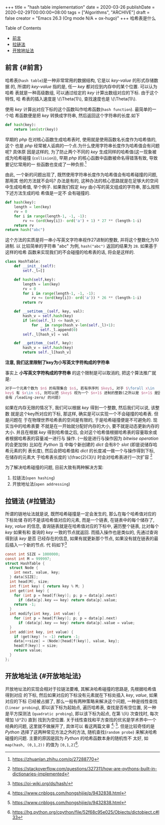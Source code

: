 +++
title = "hash table implementation"
date = 2020-03-26
publishDate = 2020-02-29T00:00:00+08:00
tags = ["Algorithms", "ARCHIVE"]
draft = false
creator = "Emacs 26.3 (Org mode N/A + ox-hugo)"
+++
哈希表是什么
<!--more-->

<div class="ox-hugo-toc toc">
<div></div>

<div class="heading">Table of Contents</div>

- [前言](#前言)
- [拉链法](#拉链法)
- [开放地址法](#开放地址法)

</div>
<!--endtoc-->


## 前言 {#前言}

哈希表(`hash table`)是一种非常常用的数据结构, 它是以 _key-value_ 的形式存储数据
的, 所谓的 _key-value_ 指的是, 任一 _key_ 都对应到内存中的某个位置. 可以认为哈希
表就是一种高级数组, 可以通过给定的 _key_ 计算出数组对应的下标. 由于这个特性, 哈
希表的插入速度是 \\(\Theta(1)\\), 查找速度也是 \\(\Theta(1)\\).

使用 _key_ 计算出对应下标的这个函数叫作哈希函数(`hash function`). 最简单的一个哈
希函数便是把 _key_ 转换成字符串, 然后返回这个字符串的长度.如下

```python
def hash(key):
    return len(str(key))
```

早期的 _php_ 在对核心函数生成哈希表时, 使用就是使用函数名长度作为哈希值的, 这个
也是 _php_ 经常被人诟病的一个点.为什么使用字符串长度作为哈希值会有问题呢? 具体原
因是这样的, 为了防止两个不同的 _key_ 生成同样的哈希值(这一现象被成为哈希碰撞
(`collision`)), 早期 _php_ 的核心函数中函数被命名得错落有致, 导致要记忆常用的一
些函数也变成了一种负担.[^fn:1]

由此, 一个新的问题出现了, 既然使用字符串长度作为哈希值会有哈希碰撞的问题, 那用其
他的方法就不会吗? 办法是有的, 这种办法的核心思路就是在足够大的空间中生成哈希值,
举个例子. 如果我们假定 _key_ 由小写的英文组成的字符串, 那么按照下述方法生成的哈
希值是一定不 会有碰撞的.

```python
def hash(key):
    length = len(key)
    rv = 0
    for i in range(length-1, -1, -1):
        rv += (ord(key[i])- ord('a') + 1) * 27 ** (length-1-i)
    return rv
return hash("abc")
```

这个方法的实质是将一串小写英文字符串视作27进制的整数, 并将这个整数化为10进制. 以
比较简单的字符串 "abc" 为例, `hash("abc")` 返回的结果为 `28`. 如果基于这样的哈希
函数来实现我们的不会碰撞的哈希表的话, 将会是这样的.

```python
class HashTable:
    def __init__(self):
        self._l=[]

    def hash(self,key):
        length = len(key)
        rv = 0
        for i in range(length-1, -1, -1):
            rv += (ord(key[i])- ord('a')) * 26 ** (length-1-i)
        return rv

    def __setitem__(self, key, val):
        hash_v = self.hash(key)
        if len(self._l) <= hash_v:
            for _ in range(hash_v-len(self._l)+1):
                self._l.append(0)
        self._l[hash_v] = val

    def __getitem__(self, key):
        hash_v = self.hash(key)
        return self._l[hash_v]
```

**注意, 我们这里限制了key为小写英文字符构成的字符串**

事实上 **小写英文字符构成的字符串** 的这个限制是可以取消的, 把这个算法推广就是:

```latex
对于一个元素个数为 $n$ 的有限集合 $s$, 若有序序列 $key$, 对于 $\forall x\in
key$ 有 $x\in s$, 则可以把 $key$ 视为一个 $n+1$ 进制的整数(之所以是 $n+1$ 是因为
会有 /leading-zero/ 的问题)
```

如果在内存无限的情况下, 我们可以根据 _key_ 得到一个整数, 然后我们可以说, 该整数
就是这个key所对应的下标, 那这样, 确实是可以实现一个不会碰撞的哈希表. 但是问题在
于在物理世界哈希表的空间是有限的, 于是哈希碰撞便是不可避免的. 现实当中的哈希表要
不就是在一开始就分配好内存的大小, 要不就是动态更新内存的大小. 并且在根据 _key_
得到哈希值之后, 会对这个哈希值根据哈希表的容量取余或者根据哈希表的容量减一进行与
操作. (一般是进行与操作因为 _bitwise operation_ 的会更加快)
比如在 _Python_ 当 中每个新创建的 _dict_ 会有8个 _slot_ (即是说储存哈希元素的列
表长度), 然后会把哈希值和 _dict_ 的长度减一做一个与操作得到下标, 在储存的元素大
于哈希表长度的 \\(\frac{2}{3}\\) 时会对哈希表进行一次扩容
[^fn:2]

为了解决哈希碰撞的问题, 目前大致有两种解决方案:

1.  拉链法(`open hashing`)
2.  开放地址法(`open addressing`)


## 拉链法 {#拉链法}

所谓的链地址法就是说, 既然哈希碰撞是一定会发生的, 那么在每个哈希值对应的下标处储
存的不是该哈希值对应的元素, 而是一个链表, 在链表中的每个储存了, _key_, _value_
的信息, 查询链表就是在哈希值对应的下标中, 遍历整个链表, 比对每个 _key_ 如果有和
查询的 _key_ 一致的节点就返回. 而插入操作也是类似的, 先通过查询得到该 _key_ 是否
已经存在的信息, 如果有就更新那个节点, 如果没有就在链表的最后插入一个新的节点. 代
码如下[^fn:3]

```c
const int SIZE = 1000000;
const int M = 999997;
struct HashTable {
  struct Node {
    int next, value, key;
  } data[SIZE];
  int head[M], size;
  int f(int key) { return key % M; }
  int get(int key) {
    for (int p = head[f(key)]; p; p = data[p].next)
      if (data[p].key == key) return data[p].value;
    return -1;
  }
  int modify(int key, int value) {
    for (int p = head[f(key)]; p; p = data[p].next)
      if (data[p].key == key) return data[p].value = value;
  }
  int add(int key, int value) {
    if (get(key) != -1) return -1;
    data[++size] = (Node){head[f(key)], value, key};
    head[f(key)] = size;
    return value;
  }
};
```


## 开放地址法 {#开放地址法}

开放地址法的实现会相对于拉链法要难, 其解决哈希碰撞的思路是, 先根据哈希值得到对应
的下标, 然后如果对应的下标没有元素就在下标处插入 _key_, _value_, 如果对应的下标
已经被占据了, 那么一般有两种策略来解决这个问题, 一种是线性查找(`linear
probing`), 即以该下标为起始点, 遍历哈希表, 查找是否有空位置, 另一种是平方探测法
(`quadratic probing`), 即以该下标为起点, 在第 \\(i\\) 次查找时, 每次增加 \\(i^2\\) 直到
找到为空位置.
关于线性查找和平方查找的优劣是学术界中一个经典的问题, 这里就不做展开了, 具体可以
看这两篇文章
[^fn:4]<sup>, </sup>[^fn:5].
但是比较奇怪的是 _Python_ 选择了这两种常见方法之外的方法, 随机查找(`random
probe`) 来解决哈希碰撞的问题. 主要的原因是因为 _Python_ 的哈希函数本身的随机性不
太好, 如 `map(hash, (0,1,2))` 的值为
`[0,1,2]`[^fn:6].

[^fn:1]: <https://zhuanlan.zhihu.com/p/27288770>
[^fn:2]: <https://stackoverflow.com/questions/327311/how-are-pythons-built-in-dictionaries-implemented>
[^fn:3]: <https://oi-wiki.org/ds/hash/>
[^fn:4]: <https://www.cnblogs.com/hongshijie/p/9432838.html>
[^fn:5]: <https://www.cnblogs.com/hongshijie/p/9432838.html>
[^fn:6]: <https://hg.python.org/cpython/file/52f68c95e025/Objects/dictobject.c#l33>
